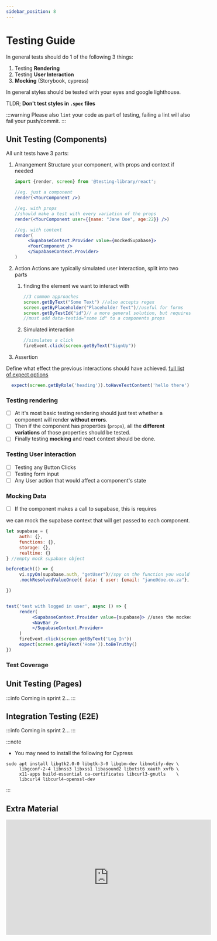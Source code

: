 ```yaml
---
sidebar_position: 8
---
```


# Testing Guide

In general tests should do 1 of the following 3 things:

1. Testing **Rendering**
2. Testing **User Interaction**
3. **Mocking** (Storybook, cypress)

In general styles should be tested with your eyes and google lighthouse.

TLDR; **Don't test styles in `.spec` files**

:::warning
Please also `lint` your code as part of testing, failing a lint will also fail your push/commit.
:::

## Unit Testing (Components)

All unit tests have 3 parts:

1. Arrangement
     Structure your component, with props and context if needed

     ```jsx
     import {render, screen} from '@testing-library/react';

     //eg. just a component
     render(<YourComponent />)

     //eg. with props
     //should make a test with every variation of the props
     render(<YourComponent user={{name: "Jane Doe", age:22}} />)

     //eg. with context
     render(
          <SupabaseContext.Provider value={mockedSupabase}>
          <YourComponent />
          </SupabaseContext.Provider>
     )


     ```

2. Action
     Actions are typically simulated user interaction, split into two parts
     1. finding the element we want to interact with

          ```jsx
          //3 common approaches
          screen.getByText("Some Text") //also accepts regex
          screen.getByPlaceholder("Placeholder Text")//useful for forms
          screen.getByTestId("id")// a more general solution, but requires additional setup on component
          //must add data-testid="some id" to a components props
          ```

     2. Simulated interaction

          ```jsx
          //simulates a click
          fireEvent.click(screen.getByText("SignUp"))
          ```

3. Assertion

Define what effect the previous interactions should have achieved.
[full list of expect options](https://vitest.dev/api/expect)

```jsx
  expect(screen.getByRole('heading')).toHaveTextContent('hello there')
```

### Testing rendering

- [ ] At it's most basic testing rendering should just test whether a component will render **without errors**.
- [ ] Then if the component has properties (`props`), all the **different variations** of those properties should be tested.
- [ ] Finally testing **mocking** and react context should be done.

### Testing User interaction

- [ ] Testing any Button Clicks
- [ ] Testing form input
- [ ] Any User action that would affect a component's state

### Mocking Data

- [ ] If the component makes a call to supabase, this is requires

we can mock the supabase context that will get passed to each component.

```jsx
let supabase = {
     auth: {},
     functions: {},
     storage: {},
     realtime: {}
} //empty mock supabase object

beforeEach(() => {
     vi.spyOn(supabase.auth, "getUser")//spy on the function you would call on supabase
     .mockResolvedValueOnce({ data: { user: {email: "jane@doe.co.za"}, session: null }, error: null }); //mock the data data you expect to get back on a function call

})


test('test with logged in user', async () => {
     render(
          <SupabaseContext.Provider value={supabase}> //uses the mocked supabase object
          <NavBar />
          </SupabaseContext.Provider>
     )
     fireEvent.click(screen.getByText('Log In'))
     expect(screen.getByText('Home')).toBeTruthy()
})
```

### Test Coverage

## Unit Testing (Pages)

:::info
Coming in sprint 2...
:::

## Integration Testing (E2E)

:::info
Coming in sprint 2...
:::

:::note

- You may need to install the following for Cypress

```shell
sudo apt install libgtk2.0-0 libgtk-3-0 libgbm-dev libnotify-dev \
     libgconf-2-4 libnss3 libxss1 libasound2 libxtst6 xauth xvfb \
     x11-apps build-essential ca-certificates libcurl3-gnutls    \
     libcurl4 libcurl4-openssl-dev
```

:::

## Extra Material

<iframe width="560" height="315" src="https://www.youtube.com/embed/8Xwq35cPwYg?si=XfMP3W-wjVnkodPt" title="YouTube video player" frameborder="0" allow="accelerometer; autoplay; clipboard-write; encrypted-media; gyroscope; picture-in-picture; web-share" referrerpolicy="strict-origin-when-cross-origin" allowfullscreen></iframe>
